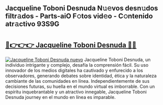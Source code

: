 ## Jacqueline Toboni Desnuda N𝚞𝚎vos desn𝚞dos filtr𝚊dos - Parts-aiO F𝚘tos vid𝚎o - C𝚘ntenido atr𝚊ctivo 93S9G

# <h2><a href="http://mbcuj0.tromn.icu/?c=Jacqueline+Toboni+Desnuda">🔗👉👉👉 Jacqueline Toboni Desnuda 🔗🔗</a></h2>

[![Jacqueline Toboni Desnuda nuevo](https://i.imgur.com/pEAQMta.gif)](http://mbcuj0.tromn.icu/?c=Jacqueline+Toboni+Desnuda)
Jacqueline Toboni Desnuda, un individuo intrigante y complejo, desafía la comprensión fácil. Su uso innovador de los medios digitales ha cautivado y enfurecido a los observadores, generando debates sobre identidad, ética y la naturaleza cambiante de las comunidades en línea. Independientemente de sus decisiones futuras, su huella en el mundo virtual es imborrable. Con un espíritu inquebrantable y un atractivo innegable, Jacqueline Toboni Desnuda journey en el mundo en línea es imparable.
